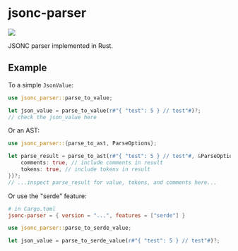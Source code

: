 # jsonc-parser

[![](https://img.shields.io/crates/v/jsonc-parser.svg)](https://crates.io/crates/jsonc-parser)

JSONC parser implemented in Rust.

## Example

To a simple `JsonValue`:

```rs
use jsonc_parser::parse_to_value;

let json_value = parse_to_value(r#"{ "test": 5 } // test"#)?;
// check the json_value here
```

Or an AST:

```rs
use jsonc_parser::{parse_to_ast, ParseOptions};

let parse_result = parse_to_ast(r#"{ "test": 5 } // test"#, &ParseOptions {
    comments: true, // include comments in result
    tokens: true, // include tokens in result
})?;
// ...inspect parse_result for value, tokens, and comments here...
```

Or use the "serde" feature:

```toml
# in Cargo.toml
jsonc-parser = { version = "...", features = ["serde"] }
```

```rs
use jsonc_parser::parse_to_serde_value;

let json_value = parse_to_serde_value(r#"{ "test": 5 } // test"#)?;
```
